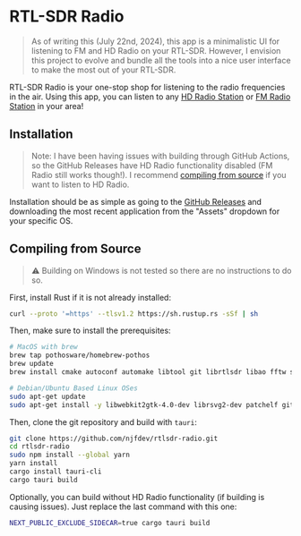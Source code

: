 # RTL-SDR Radio

> As of writing this (July 22nd, 2024), this app is a minimalistic UI for listening to FM and HD Radio on your RTL-SDR. However, I envision this project to evolve and bundle all the tools into a nice user interface to make the most out of your RTL-SDR.

RTL-SDR Radio is your one-stop shop for listening to the radio frequencies in the air. Using this app, you can listen to any [HD Radio Station](https://hdradio.com/stations/) or [FM Radio Station](https://radio-locator.com/) in your area!

## Installation

> Note: I have been having issues with building through GitHub Actions, so the GitHub Releases have HD Radio functionality disabled (FM Radio still works though!). I recommend [compiling from source](#compiling-from-source) if you want to listen to HD Radio.

Installation should be as simple as going to the [GitHub Releases](https://github.com/njfdev/rtlsdr-radio/releases) and downloading the most recent application from the "Assets" dropdown for your specific OS.

## Compiling from Source

> ⚠️ Building on Windows is not tested so there are no instructions to do so.

First, install Rust if it is not already installed:

```bash
curl --proto '=https' --tlsv1.2 https://sh.rustup.rs -sSf | sh
```

Then, make sure to install the prerequisites:

```bash
# MacOS with brew
brew tap pothosware/homebrew-pothos
brew update
brew install cmake autoconf automake libtool git librtlsdr libao fftw soapyrtlsdr

# Debian/Ubuntu Based Linux OSes
sudo apt-get update
sudo apt-get install -y libwebkit2gtk-4.0-dev librsvg2-dev patchelf git build-essential cmake autoconf automake libtool libao-dev libfftw3-dev librtlsdr-dev nodejs npm libsoapysdr-dev soapysdr-module-rtlsdr
```

Then, clone the git repository and build with `tauri`:

```bash
git clone https://github.com/njfdev/rtlsdr-radio.git
cd rtlsdr-radio
sudo npm install --global yarn
yarn install
cargo install tauri-cli
cargo tauri build
```

Optionally, you can build without HD Radio functionality (if building is causing issues). Just replace the last command with this one:

```bash
NEXT_PUBLIC_EXCLUDE_SIDECAR=true cargo tauri build
```
